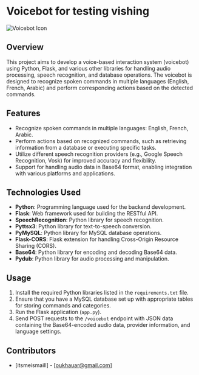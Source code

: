 # Voicebot for testing vishing
![Voicebot Icon](https://cdn-icons-png.flaticon.com/512/8090/8090687.png)
## Overview
This project aims to develop a voice-based interaction system (voicebot) using Python, Flask, and various other libraries for handling audio processing, speech recognition, and database operations. The voicebot is designed to recognize spoken commands in multiple languages (English, French, Arabic) and perform corresponding actions based on the detected commands.

## Features
- Recognize spoken commands in multiple languages: English, French, Arabic.
- Perform actions based on recognized commands, such as retrieving information from a database or executing specific tasks.
- Utilize different speech recognition providers (e.g., Google Speech Recognition, Vosk) for improved accuracy and flexibility.
- Support for handling audio data in Base64 format, enabling integration with various platforms and applications.

## Technologies Used
- **Python**: Programming language used for the backend development.
- **Flask**: Web framework used for building the RESTful API.
- **SpeechRecognition**: Python library for speech recognition.
- **Pyttsx3**: Python library for text-to-speech conversion.
- **PyMySQL**: Python library for MySQL database operations.
- **Flask-CORS**: Flask extension for handling Cross-Origin Resource Sharing (CORS).
- **Base64**: Python library for encoding and decoding Base64 data.
- **Pydub**: Python library for audio processing and manipulation.

## Usage
1. Install the required Python libraries listed in the `requirements.txt` file.
2. Ensure that you have a MySQL database set up with appropriate tables for storing commands and categories.
3. Run the Flask application (`app.py`).
4. Send POST requests to the `/voicebot` endpoint with JSON data containing the Base64-encoded audio data, provider information, and language settings.

## Contributors
- [itsmeismaill] - [oukhauar@gmail.com]
